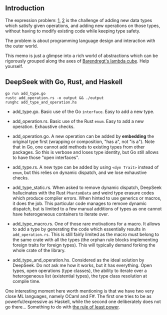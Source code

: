 ## Introduction

The expression problem: [1](https://en.wikipedia.org/wiki/Expression_problem), [2](https://eli.thegreenplace.net/2016/the-expression-problem-and-its-solutions/) is the challenge of adding new data types which satisfy given operations, and adding new operations on those types, without having to modify existing code while keeping type safety.

The problem is about programming language design and interaction with the outer world.

This memo is just a glimpse into a rich world of abstractions which can be rigorously grouped along the axes of [Barendregt's lambda cube](https://en.wikipedia.org/wiki/Lambda_cube). Help yourself.

## DeepSeek with Go, Rust, and Haskell

```console
go run add_type.go
rustc add_operation.rs -o output && ./output
runghc add_type_and_operation.hs
```

- add_type.go. Basic use of the Go `interface`. Easy to add a new type.

- add_operation.rs. Basic use of the Rust `enum`. Easy to add a new operation. Exhaustive checks.

- add_operation.go. A new operation can be added by **embedding** the original type first (wrapping or composition, "has a", not "is a"). Note that in Go, one cannot add methods to existing types from other packages. So this is verbose and loses type identity, but Go still allows to have those "open interfaces".

- add_type.rs. A new type can be added by using `<dyn Trait>` instead of `enum`, but this relies on dynamic dispatch, and we lose exhaustive checks. 

- add_type_static.rs. When asked to remove dynamic dispatch, DeepSeek hallucinates with the Rust `PhantomData` and weird type erasure codes which produce compiler errors. When hinted to use generics or macros, it does the job. This particular code manages to remove dynamic dispatch, but is limited to a few manual additions of types as one cannot have heterogeneous containers to iterate over.

- add_type_macro.rs. One of those rare motivations for a macro. It allows to add a type by generating the code which essentially results in `add_operation.rs`. This is still fairly limited as the macro must belong to the same crate with all the types (the orphan rule blocks implementing foreign traits for foreign types). This will typically demand forking the whole crate of the library.

- add_type_and_operation.hs. Considered as the ideal solution by DeepSeek. Do not ask me how it works, but it has everything. Open types, open operations (type classes), the ability to iterate over a heterogeneous list (existential types), the type class resolution at compile time. 

One interesting moment here worth mentioning is that we have two very close ML languages, namely OCaml and F#. The first one tries to be as powerful/expressive as Haskell, while the second one deliberately does not go there... Something to do with [the rule of least power](https://en.wikipedia.org/wiki/Rule_of_least_power).
 
